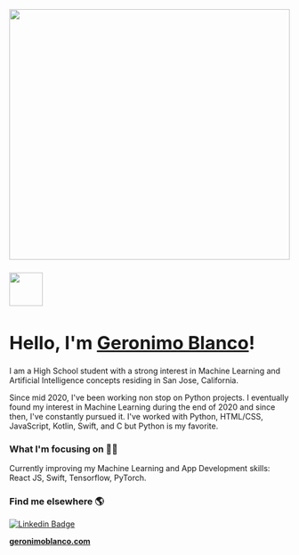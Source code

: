 <img src="https://media.giphy.com/media/5wFHtUyhY0n1CvQRuH/giphy.gif" width="100%" height="450px">

### <span><img src="https://media.giphy.com/media/26xBwdIuRJiAIqHwA/giphy.gif" width="60px"><h1>Hello, I'm [Geronimo Blanco](https://www.geronimoblanco.com)!</h1></span>

I am a High School student with a strong interest in Machine Learning and Artificial Intelligence concepts residing in San Jose, California.

Since mid 2020, I've been working non stop on Python projects. I eventually found my interest in Machine Learning during the end of 2020 and since then, I've constantly pursued it. I've worked with Python, HTML/CSS, JavaScript, Kotlin, Swift, and C but Python is my favorite.

### What I'm focusing on 👨‍💻

Currently improving my Machine Learning and App Development skills: React JS, Swift, Tensorflow, PyTorch.<br />

### Find me elsewhere 🌎

[![Linkedin Badge](https://img.shields.io/badge/-LinkedIn-blue?style=flat-square&logo=Linkedin&logoColor=white&link=https://www.linkedin.com/in/harshkumarkhatri/)](https://www.linkedin.com/in/vinayven/)

**[geronimoblanco.com](https://www.geronimoblanco.com/)**
